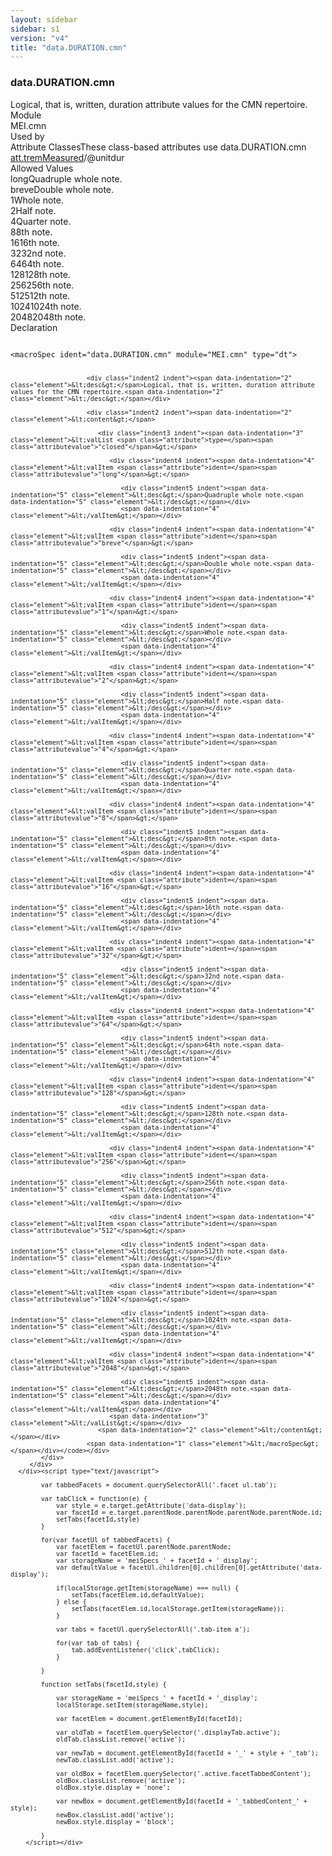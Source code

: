 ```yaml
---
layout: sidebar
sidebar: s1
version: "v4"
title: "data.DURATION.cmn"
---
```

<div class="specPage">
   <div class="datatypeSpec">
      <h3 id="data.DURATION.cmn">data.DURATION.cmn</h3>
      <div class="specs">
         <div class="desc">Logical, that is, written, duration attribute values for the CMN repertoire.</div>
         <div class="facet module">
            <div class="label">Module</div>
            <div class="statement text">MEI.cmn</div>
         </div>
         <div class="facet usedBy" id="usedBy">
            <div class="label">Used by</div>
            <div class="statement list">
               <div class="classBox dtBox" title="Attribute Classes">
                  <div class="classHeading"><label class="classLabel">Attribute Classes</label><span class="classDesc">These class-based attributes use data.DURATION.cmn</span></div>
                  <div class="classContent"><span class="ident attclass" data-ident="att.tremMeasured" data-module="MEI.cmn"><a class="classLink" title="Attributes that describe measured tremolandi." href="{{ site.baseurl }}/{{ page.version }}/attribute-classes/att.tremmeasured.html">att.tremMeasured</a>/<span title="The performed duration of an individual note in a measured tremolo.">@unitdur</span></span></div>
               </div>
            </div>
         </div>
         <div class="facet allowedValues" id="allowedValues">
            <div class="label">Allowed Values</div>
            <div class="statement list">
               <div class="dataValueBox" id="long"><span class="dataValue ident">long</span><span class="dataValue desc">Quadruple whole note.</span></div>
               <div class="dataValueBox" id="breve"><span class="dataValue ident">breve</span><span class="dataValue desc">Double whole note.</span></div>
               <div class="dataValueBox" id="1"><span class="dataValue ident">1</span><span class="dataValue desc">Whole note.</span></div>
               <div class="dataValueBox" id="2"><span class="dataValue ident">2</span><span class="dataValue desc">Half note.</span></div>
               <div class="dataValueBox" id="4"><span class="dataValue ident">4</span><span class="dataValue desc">Quarter note.</span></div>
               <div class="dataValueBox" id="8"><span class="dataValue ident">8</span><span class="dataValue desc">8th note.</span></div>
               <div class="dataValueBox" id="16"><span class="dataValue ident">16</span><span class="dataValue desc">16th note.</span></div>
               <div class="dataValueBox" id="32"><span class="dataValue ident">32</span><span class="dataValue desc">32nd note.</span></div>
               <div class="dataValueBox" id="64"><span class="dataValue ident">64</span><span class="dataValue desc">64th note.</span></div>
               <div class="dataValueBox" id="128"><span class="dataValue ident">128</span><span class="dataValue desc">128th note.</span></div>
               <div class="dataValueBox" id="256"><span class="dataValue ident">256</span><span class="dataValue desc">256th note.</span></div>
               <div class="dataValueBox" id="512"><span class="dataValue ident">512</span><span class="dataValue desc">512th note.</span></div>
               <div class="dataValueBox" id="1024"><span class="dataValue ident">1024</span><span class="dataValue desc">1024th note.</span></div>
               <div class="dataValueBox" id="2048"><span class="dataValue ident">2048</span><span class="dataValue desc">2048th note.</span></div>
            </div>
         </div>
         <div class="facet declaration">
            <div class="label">Declaration</div>
            <div class="statement declaration">
               <div class="code" xml:space="preserve" data-lang="ODD"><code>
                     <div class="indent1 indent"><span data-indentation="1" class="element">&lt;macroSpec <span class="attribute">ident=</span><span class="attributevalue">"data.DURATION.cmn"</span> <span class="attribute">module=</span><span class="attributevalue">"MEI.cmn"</span> <span class="attribute">type=</span><span class="attributevalue">"dt"</span>&gt;</span>
                        
                        <div class="indent2 indent"><span data-indentation="2" class="element">&lt;desc&gt;</span>Logical, that is, written, duration attribute values for the CMN repertoire.<span data-indentation="2" class="element">&lt;/desc&gt;</span></div>
                        
                        <div class="indent2 indent"><span data-indentation="2" class="element">&lt;content&gt;</span>
                           
                           <div class="indent3 indent"><span data-indentation="3" class="element">&lt;valList <span class="attribute">type=</span><span class="attributevalue">"closed"</span>&gt;</span>
                              
                              <div class="indent4 indent"><span data-indentation="4" class="element">&lt;valItem <span class="attribute">ident=</span><span class="attributevalue">"long"</span>&gt;</span>
                                 
                                 <div class="indent5 indent"><span data-indentation="5" class="element">&lt;desc&gt;</span>Quadruple whole note.<span data-indentation="5" class="element">&lt;/desc&gt;</span></div>
                                 <span data-indentation="4" class="element">&lt;/valItem&gt;</span></div>
                              
                              <div class="indent4 indent"><span data-indentation="4" class="element">&lt;valItem <span class="attribute">ident=</span><span class="attributevalue">"breve"</span>&gt;</span>
                                 
                                 <div class="indent5 indent"><span data-indentation="5" class="element">&lt;desc&gt;</span>Double whole note.<span data-indentation="5" class="element">&lt;/desc&gt;</span></div>
                                 <span data-indentation="4" class="element">&lt;/valItem&gt;</span></div>
                              
                              <div class="indent4 indent"><span data-indentation="4" class="element">&lt;valItem <span class="attribute">ident=</span><span class="attributevalue">"1"</span>&gt;</span>
                                 
                                 <div class="indent5 indent"><span data-indentation="5" class="element">&lt;desc&gt;</span>Whole note.<span data-indentation="5" class="element">&lt;/desc&gt;</span></div>
                                 <span data-indentation="4" class="element">&lt;/valItem&gt;</span></div>
                              
                              <div class="indent4 indent"><span data-indentation="4" class="element">&lt;valItem <span class="attribute">ident=</span><span class="attributevalue">"2"</span>&gt;</span>
                                 
                                 <div class="indent5 indent"><span data-indentation="5" class="element">&lt;desc&gt;</span>Half note.<span data-indentation="5" class="element">&lt;/desc&gt;</span></div>
                                 <span data-indentation="4" class="element">&lt;/valItem&gt;</span></div>
                              
                              <div class="indent4 indent"><span data-indentation="4" class="element">&lt;valItem <span class="attribute">ident=</span><span class="attributevalue">"4"</span>&gt;</span>
                                 
                                 <div class="indent5 indent"><span data-indentation="5" class="element">&lt;desc&gt;</span>Quarter note.<span data-indentation="5" class="element">&lt;/desc&gt;</span></div>
                                 <span data-indentation="4" class="element">&lt;/valItem&gt;</span></div>
                              
                              <div class="indent4 indent"><span data-indentation="4" class="element">&lt;valItem <span class="attribute">ident=</span><span class="attributevalue">"8"</span>&gt;</span>
                                 
                                 <div class="indent5 indent"><span data-indentation="5" class="element">&lt;desc&gt;</span>8th note.<span data-indentation="5" class="element">&lt;/desc&gt;</span></div>
                                 <span data-indentation="4" class="element">&lt;/valItem&gt;</span></div>
                              
                              <div class="indent4 indent"><span data-indentation="4" class="element">&lt;valItem <span class="attribute">ident=</span><span class="attributevalue">"16"</span>&gt;</span>
                                 
                                 <div class="indent5 indent"><span data-indentation="5" class="element">&lt;desc&gt;</span>16th note.<span data-indentation="5" class="element">&lt;/desc&gt;</span></div>
                                 <span data-indentation="4" class="element">&lt;/valItem&gt;</span></div>
                              
                              <div class="indent4 indent"><span data-indentation="4" class="element">&lt;valItem <span class="attribute">ident=</span><span class="attributevalue">"32"</span>&gt;</span>
                                 
                                 <div class="indent5 indent"><span data-indentation="5" class="element">&lt;desc&gt;</span>32nd note.<span data-indentation="5" class="element">&lt;/desc&gt;</span></div>
                                 <span data-indentation="4" class="element">&lt;/valItem&gt;</span></div>
                              
                              <div class="indent4 indent"><span data-indentation="4" class="element">&lt;valItem <span class="attribute">ident=</span><span class="attributevalue">"64"</span>&gt;</span>
                                 
                                 <div class="indent5 indent"><span data-indentation="5" class="element">&lt;desc&gt;</span>64th note.<span data-indentation="5" class="element">&lt;/desc&gt;</span></div>
                                 <span data-indentation="4" class="element">&lt;/valItem&gt;</span></div>
                              
                              <div class="indent4 indent"><span data-indentation="4" class="element">&lt;valItem <span class="attribute">ident=</span><span class="attributevalue">"128"</span>&gt;</span>
                                 
                                 <div class="indent5 indent"><span data-indentation="5" class="element">&lt;desc&gt;</span>128th note.<span data-indentation="5" class="element">&lt;/desc&gt;</span></div>
                                 <span data-indentation="4" class="element">&lt;/valItem&gt;</span></div>
                              
                              <div class="indent4 indent"><span data-indentation="4" class="element">&lt;valItem <span class="attribute">ident=</span><span class="attributevalue">"256"</span>&gt;</span>
                                 
                                 <div class="indent5 indent"><span data-indentation="5" class="element">&lt;desc&gt;</span>256th note.<span data-indentation="5" class="element">&lt;/desc&gt;</span></div>
                                 <span data-indentation="4" class="element">&lt;/valItem&gt;</span></div>
                              
                              <div class="indent4 indent"><span data-indentation="4" class="element">&lt;valItem <span class="attribute">ident=</span><span class="attributevalue">"512"</span>&gt;</span>
                                 
                                 <div class="indent5 indent"><span data-indentation="5" class="element">&lt;desc&gt;</span>512th note.<span data-indentation="5" class="element">&lt;/desc&gt;</span></div>
                                 <span data-indentation="4" class="element">&lt;/valItem&gt;</span></div>
                              
                              <div class="indent4 indent"><span data-indentation="4" class="element">&lt;valItem <span class="attribute">ident=</span><span class="attributevalue">"1024"</span>&gt;</span>
                                 
                                 <div class="indent5 indent"><span data-indentation="5" class="element">&lt;desc&gt;</span>1024th note.<span data-indentation="5" class="element">&lt;/desc&gt;</span></div>
                                 <span data-indentation="4" class="element">&lt;/valItem&gt;</span></div>
                              
                              <div class="indent4 indent"><span data-indentation="4" class="element">&lt;valItem <span class="attribute">ident=</span><span class="attributevalue">"2048"</span>&gt;</span>
                                 
                                 <div class="indent5 indent"><span data-indentation="5" class="element">&lt;desc&gt;</span>2048th note.<span data-indentation="5" class="element">&lt;/desc&gt;</span></div>
                                 <span data-indentation="4" class="element">&lt;/valItem&gt;</span></div>
                              <span data-indentation="3" class="element">&lt;/valList&gt;</span></div>
                           <span data-indentation="2" class="element">&lt;/content&gt;</span></div>
                        <span data-indentation="1" class="element">&lt;/macroSpec&gt;</span></div></code></div>
            </div>
         </div>
      </div><script type="text/javascript">
            
            var tabbedFacets = document.querySelectorAll('.facet ul.tab');
            
            var tabClick = function(e) {
                var style = e.target.getAttribute('data-display');
                var facetId = e.target.parentNode.parentNode.parentNode.parentNode.id;
                setTabs(facetId,style)
            }
            
            for(var facetUl of tabbedFacets) {
                var facetElem = facetUl.parentNode.parentNode;
                var facetId = facetElem.id;
                var storageName = 'meiSpecs_' + facetId + '_display';
                var defaultValue = facetUl.children[0].children[0].getAttribute('data-display');
                
                if(localStorage.getItem(storageName) === null) {
                    setTabs(facetElem.id,defaultValue);
                } else {
                    setTabs(facetElem.id,localStorage.getItem(storageName));
                }
                
                var tabs = facetUl.querySelectorAll('.tab-item a');
                
                for(var tab of tabs) {
                    tab.addEventListener('click',tabClick);
                }
                
            }
            
            function setTabs(facetId,style) {
                
                var storageName = 'meiSpecs_' + facetId + '_display';
                localStorage.setItem(storageName,style);
                
                var facetElem = document.getElementById(facetId);
                
                var oldTab = facetElem.querySelector('.displayTab.active');
                oldTab.classList.remove('active');
                
                var newTab = document.getElementById(facetId + '_' + style + '_tab');
                newTab.classList.add('active');
                
                var oldBox = facetElem.querySelector('.active.facetTabbedContent');
                oldBox.classList.remove('active');
                oldBox.style.display = 'none';
                
                var newBox = document.getElementById(facetId + '_tabbedContent_' + style);
                newBox.classList.add('active');
                newBox.style.display = 'block';
                
            }
        </script></div>
</div>